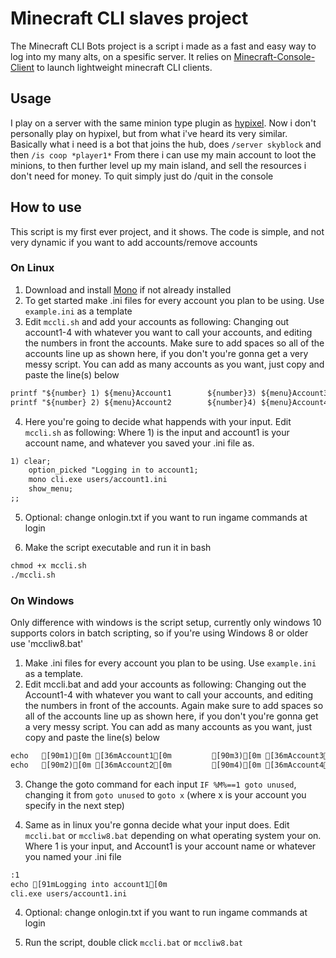 Minecraft CLI slaves project
========================

The Minecraft CLI Bots project is a script i made as a fast and easy way to log into my many alts,
on a spesific server. It relies on [Minecraft-Console-Client](https://github.com/ORelio/Minecraft-Console-Client) to launch lightweight minecraft CLI clients.

## Usage

I play on a server with the same minion type plugin as [hypixel](https://hypixel-skyblock.fandom.com/wiki/Minions). Now i don't personally play on hypixel, but from what i've heard its very similar. Basically what i need is a bot that joins the hub, does `/server skyblock` and then `/is coop *player1*`
From there i can use my main account to loot the minions, to then further level up my main island, and sell the resources i don't need for money.
To quit simply just do /quit in the console

## How to use

This script is my first ever project, and it shows. The code is simple, and not very dynamic if you want to add accounts/remove accounts

### On Linux

1. Download and install [Mono](https://www.mono-project.com/download/stable/#download-lin) if not already installed
2. To get started make .ini files for every account you plan to be using. Use `example.ini` as a template
3. Edit `mccli.sh` and add your accounts as following: Changing out account1-4 with whatever you want to call your accounts, and editing the numbers in front the accounts. Make sure to add spaces so all of the accounts line up as shown here, if you don't you're gonna get a very messy script. You can add as many accounts as you want, just copy and paste the line(s) below

```xml
printf "${number} 1) ${menu}Account1        ${number}3) ${menu}Account3 ${normal}\n"
printf "${number} 2) ${menu}Account2        ${number}4) ${menu}Account4 ${normal}\n"
```

4. Here you're going to decide what happends with your input. Edit `mccli.sh` as following: Where 1) is the input and account1 is your account name, and whatever you saved your .ini file as.

```xml
1) clear;
    option_picked "Logging in to account1;
    mono cli.exe users/account1.ini
    show_menu;
;;
```

5. Optional: change onlogin.txt if you want to run ingame commands at login

6. Make the script executable and run it in bash
```xml
chmod +x mccli.sh
./mccli.sh
```

### On Windows

Only difference with windows is the script setup, currently only windows 10 supports colors in batch scripting, so if you're using Windows 8 or older use 'mccliw8.bat'

1. Make .ini files for every account you plan to be using. Use `example.ini` as a template.
2. Edit mccli.bat and add your accounts as following: Changing out the Account1-4 with whatever you want to call your accounts, and editing the numbers in front of the accounts. Again make sure to add spaces so all of the accounts line up as shown here, if you don't you're gonna get a very messy script. You can add as many accounts as you want, just copy and paste the line(s) below

```xml
echo   [90m1)[0m [36mAccount1[0m         [90m3)[0m [36mAccount3[0m
echo   [90m2)[0m [36mAccount2[0m         [90m4)[0m [36mAccount4[0m
```

3. Change the goto command for each input `IF %M%==1 goto unused`, changing it from `goto unused` to `goto x` (where x is your account you specify in the next step)

4. Same as in linux you're gonna decide what your input does. Edit `mccli.bat` or `mccliw8.bat` depending on what operating system your on. Where 1 is your input, and Account1 is your account name or whatever you named your .ini file

```xml
:1
echo [91mLogging into account1[0m
cli.exe users/account1.ini
```

4. Optional: change onlogin.txt if you want to run ingame commands at login

5. Run the script, double click `mccli.bat` or `mccliw8.bat`
